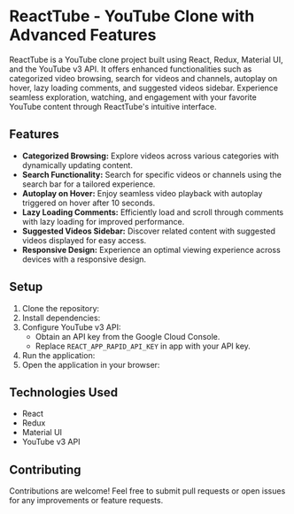 # ReactTube - YouTube Clone with Advanced Features

ReactTube is a YouTube clone project built using React, Redux, Material UI, and the YouTube v3 API. It offers enhanced functionalities such as categorized video browsing, search for videos and channels, autoplay on hover, lazy loading comments, and suggested videos sidebar. Experience seamless exploration, watching, and engagement with your favorite YouTube content through ReactTube's intuitive interface.

## Features

- **Categorized Browsing:** Explore videos across various categories with dynamically updating content.
- **Search Functionality:** Search for specific videos or channels using the search bar for a tailored experience.
- **Autoplay on Hover:** Enjoy seamless video playback with autoplay triggered on hover after 10 seconds.
- **Lazy Loading Comments:** Efficiently load and scroll through comments with lazy loading for improved performance.
- **Suggested Videos Sidebar:** Discover related content with suggested videos displayed for easy access.
- **Responsive Design:** Experience an optimal viewing experience across devices with a responsive design.

## Setup

1. Clone the repository:
2. Install dependencies:
3. Configure YouTube v3 API:
   - Obtain an API key from the Google Cloud Console.
   - Replace `REACT_APP_RAPID_API_KEY` in app with your API key.
4. Run the application:
5. Open the application in your browser:


## Technologies Used

- React
- Redux
- Material UI
- YouTube v3 API

## Contributing

Contributions are welcome! Feel free to submit pull requests or open issues for any improvements or feature requests.




